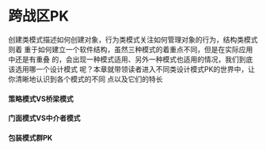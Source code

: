 跨战区PK
========

创建类模式描述如何创建对象，行为类模式关注如何管理对象的行为，结构类模式则着
重于如何建立一个软件结构，虽然三种模式的着重点不同，但是在实际应用中还是有重叠
的，会出现一种模式适用、另外一种模式也适用的情况，我们到底该选用哪一个设计模式
呢？本章就带领读者进入不同类设计模式PK的世界中，让你清晰地认识到各个模式的不同
点以及它们的特长

#### 策略模式VS桥梁模式




#### 门面模式VS中介者模式




#### 包装模式群PK












